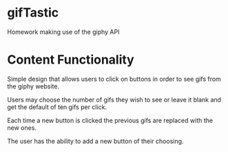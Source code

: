 # gifTastic
Homework making use of the giphy API

Content Functionality
=====================

Simple design that allows users to click on buttons in order to see gifs from the giphy website.

Users may choose the number of gifs they wish to see or leave it blank and get the default of ten gifs per click.

Each time a new button is clicked the previous gifs are replaced with the new ones.

The user has the ability to add a new button of their choosing.
